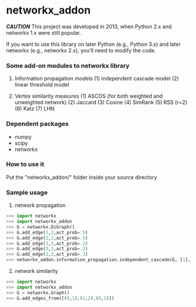 networkx_addon
==============

***CAUTION***
This project was developed in 2013, when Python 2.x and networkx 1.x were still popular.

If you want to use this library on later Python (e.g., Python 3.x) and later networkx (e.g., networkx 2.x), you'll need to modify the code.

### Some add-on modules to networkx library

1. Information propagation models
  (1) independent cascade model
  (2) linear threshold model

2. Vertex similarity measures
  (1) ASCOS (for both weighted and unweighted network)
  (2) Jaccard
  (3) Cosine
  (4) SimRank
  (5) RSS (r=2)
  (6) Katz
  (7) LHN

### Dependent packages
* numpy
* scipy
* networkx

### How to use it
Put the "networkx_addon/" folder inside your source directory

### Sample usage

1. network propagation

```Python
>>> import networkx
>>> import networkx_addon
>>> G = networkx.DiGraph()
>>> G.add_edge(1,2,act_prob=.5)
>>> G.add_edge(2,1,act_prob=.5)
>>> G.add_edge(1,3,act_prob=.2)
>>> G.add_edge(3,1,act_prob=.2)
>>> G.add_edge(2,3,act_prob=.3)
>>> networkx_addon.information_propagation.independent_cascade(G, [1], steps=2)
```

2. network similarity

```Python
>>> import networkx
>>> import networkx_addon
>>> G = networkx.Graph()
>>> G.add_edges_from([(0,1),(1,2),(0,2)])
```
